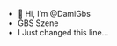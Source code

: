 - 👋 Hi, I’m @DamiGbs
- GBS Szene
- I Just changed this line...

<!---
DamiGbs/DamiGbs is a ✨ special ✨ repository because its `README.md` (this file) appears on your GitHub profile.
You can click the Preview link to take a look at your changes.
--->
